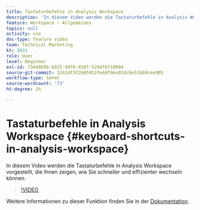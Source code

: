 ```yaml
---
title: Tastaturbefehle in Analysis Workspace
description: 'In diesem Video werden die Tastaturbefehle in Analysis Workspace vorgestellt, die Ihnen zeigen, wie Sie schneller und effizienter wechseln können. '
feature: Workspace – Allgemeines
topics: null
activity: use
doc-type: feature video
team: Technical Marketing
kt: 2031
role: User
level: Beginner
exl-id: f344469b-b925-4978-918f-5204f6f10094
source-git-commit: 32424f3f2b05952fe4df9ea91dcbe51684cee905
workflow-type: tm+mt
source-wordcount: '73'
ht-degree: 2%

---
```


# Tastaturbefehle in Analysis Workspace {#keyboard-shortcuts-in-analysis-workspace}

In diesem Video werden die Tastaturbefehle in Analysis Workspace vorgestellt, die Ihnen zeigen, wie Sie schneller und effizienter wechseln können.

>[!VIDEO](https://video.tv.adobe.com/v/23984/?quality=12)

Weitere Informationen zu dieser Funktion finden Sie in der [Dokumentation](https://marketing.adobe.com/resources/help/en_US/analytics/analysis-workspace/fa_shortcut_keys.html).

